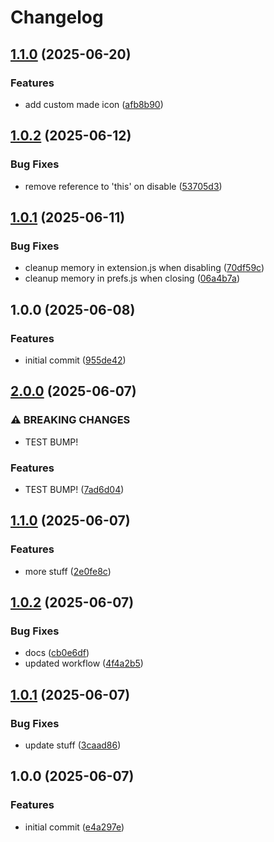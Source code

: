 # Changelog

## [1.1.0](https://github.com/mnorlin/gnome-shell-extension-wol/compare/v1.0.2...v1.1.0) (2025-06-20)


### Features

* add custom made icon ([afb8b90](https://github.com/mnorlin/gnome-shell-extension-wol/commit/afb8b90e524a4ef02ea651483fe9be0343ecc4af))

## [1.0.2](https://github.com/mnorlin/gnome-shell-extension-wol/compare/v1.0.1...v1.0.2) (2025-06-12)


### Bug Fixes

* remove reference to 'this' on disable ([53705d3](https://github.com/mnorlin/gnome-shell-extension-wol/commit/53705d3fa13aab70d1194d3b7a04b049a92e216b))

## [1.0.1](https://github.com/mnorlin/gnome-shell-extension-wol/compare/v1.0.0...v1.0.1) (2025-06-11)


### Bug Fixes

* cleanup memory in extension.js when disabling ([70df59c](https://github.com/mnorlin/gnome-shell-extension-wol/commit/70df59c9f92d24e9c8b22add3bf3d35bbc8d2430))
* cleanup memory in prefs.js when closing ([06a4b7a](https://github.com/mnorlin/gnome-shell-extension-wol/commit/06a4b7aa2818f61d414ffca85f751442c2ad0d68))

## 1.0.0 (2025-06-08)


### Features

* initial commit ([955de42](https://github.com/mnorlin/gnome-shell-extension-wol/commit/955de4265705174399c9b5a540a07fda8509a6f2))

## [2.0.0](https://github.com/mnorlin/gnome-shell-extension-wol/compare/v1.1.0...v2.0.0) (2025-06-07)


### ⚠ BREAKING CHANGES

* TEST BUMP!

### Features

* TEST BUMP! ([7ad6d04](https://github.com/mnorlin/gnome-shell-extension-wol/commit/7ad6d04b99c850dd1029af445458018ea058724c))

## [1.1.0](https://github.com/mnorlin/gnome-shell-extension-wol/compare/v1.0.2...v1.1.0) (2025-06-07)


### Features

* more stuff ([2e0fe8c](https://github.com/mnorlin/gnome-shell-extension-wol/commit/2e0fe8c6a85414b77c57810ef662f3be8757d880))

## [1.0.2](https://github.com/mnorlin/gnome-shell-extension-wol/compare/v1.0.1...v1.0.2) (2025-06-07)


### Bug Fixes

* docs ([cb0e6df](https://github.com/mnorlin/gnome-shell-extension-wol/commit/cb0e6df633d4389ded536c07c12e004073652462))
* updated workflow ([4f4a2b5](https://github.com/mnorlin/gnome-shell-extension-wol/commit/4f4a2b52bc11195d831e2ba0bf90a65fa815667c))

## [1.0.1](https://github.com/mnorlin/gnome-shell-extension-wol/compare/v1.0.0...v1.0.1) (2025-06-07)


### Bug Fixes

* update stuff ([3caad86](https://github.com/mnorlin/gnome-shell-extension-wol/commit/3caad86be2e5a3f87c17583ed5c09728a1566251))

## 1.0.0 (2025-06-07)


### Features

* initial commit ([e4a297e](https://github.com/mnorlin/gnome-shell-extension-wol/commit/e4a297e12331d981efe448145ded524c3e72300e))

